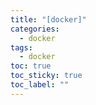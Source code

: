 ```yaml
---
title: "[docker]"
categories:
  - docker
tags:
  - docker
toc: true
toc_sticky: true
toc_label: ""
---
```


